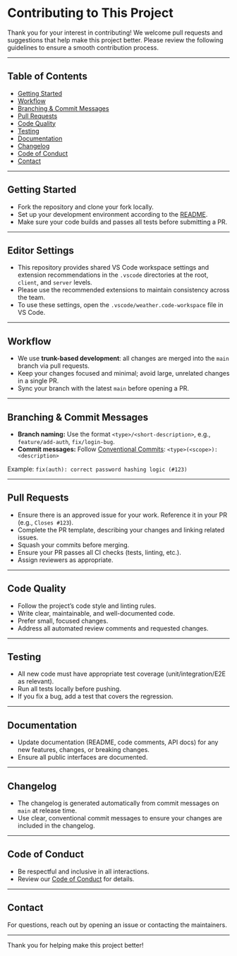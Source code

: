 # Contributing to This Project

Thank you for your interest in contributing! We welcome pull requests and suggestions that help make this project better. Please review the following guidelines to ensure a smooth contribution process.

---

## Table of Contents

- [Getting Started](#getting-started)
- [Workflow](#workflow)
- [Branching & Commit Messages](#branching--commit-messages)
- [Pull Requests](#pull-requests)
- [Code Quality](#code-quality)
- [Testing](#testing)
- [Documentation](#documentation)
- [Changelog](#changelog)
- [Code of Conduct](#code-of-conduct)
- [Contact](#contact)

---

## Getting Started

- Fork the repository and clone your fork locally.
- Set up your development environment according to the [README](./README.md).
- Make sure your code builds and passes all tests before submitting a PR.

---

## Editor Settings

- This repository provides shared VS Code workspace settings and extension recommendations in the `.vscode` directories at the root, `client`, and `server` levels.
- Please use the recommended extensions to maintain consistency across the team.
- To use these settings, open the `.vscode/weather.code-workspace` file in VS Code.

---

## Workflow

- We use **trunk-based development**: all changes are merged into the `main` branch via pull requests.
- Keep your changes focused and minimal; avoid large, unrelated changes in a single PR.
- Sync your branch with the latest `main` before opening a PR.

---

## Branching & Commit Messages

- **Branch naming:** Use the format `<type>/<short-description>`, e.g., `feature/add-auth`, `fix/login-bug`.
- **Commit messages:** Follow [Conventional Commits](https://www.conventionalcommits.org/en/v1.0.0/): `<type>(<scope>): <description>`

Example: `fix(auth): correct password hashing logic (#123)`

---

## Pull Requests

- Ensure there is an approved issue for your work. Reference it in your PR (e.g., `Closes #123`).
- Complete the PR template, describing your changes and linking related issues.
- Squash your commits before merging.
- Ensure your PR passes all CI checks (tests, linting, etc.).
- Assign reviewers as appropriate.

---

## Code Quality

- Follow the project’s code style and linting rules.
- Write clear, maintainable, and well-documented code.
- Prefer small, focused changes.
- Address all automated review comments and requested changes.

---

## Testing

- All new code must have appropriate test coverage (unit/integration/E2E as relevant).
- Run all tests locally before pushing.
- If you fix a bug, add a test that covers the regression.

---

## Documentation

- Update documentation (README, code comments, API docs) for any new features, changes, or breaking changes.
- Ensure all public interfaces are documented.

---

## Changelog

- The changelog is generated automatically from commit messages on `main` at release time.
- Use clear, conventional commit messages to ensure your changes are included in the changelog.

---

## Code of Conduct

- Be respectful and inclusive in all interactions.
- Review our [Code of Conduct](./CODE_OF_CONDUCT.md) for details.

---

## Contact

For questions, reach out by opening an issue or contacting the maintainers.

---

Thank you for helping make this project better!



